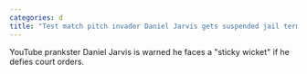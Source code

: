 ```yaml
---
categories: d
title: "Test match pitch invader Daniel Jarvis gets suspended jail term"
---
```

YouTube prankster Daniel Jarvis is warned he faces a "sticky wicket" if he defies court orders.